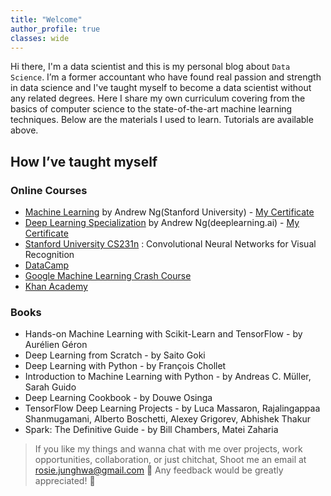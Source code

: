 ```yaml
---
title: "Welcome"
author_profile: true
classes: wide
---
```


Hi there, I'm a data scientist and this is my personal blog about `Data Science`. I’m a former accountant who have found real passion and strength in data science and I've taught myself to become a data scientist without any related degrees. Here I share my own curriculum covering from the basics of computer science to the state-of-the-art machine learning techniques. Below are the materials I used to learn. Tutorials are available above.

## How I’ve taught myself

### Online Courses
- [Machine Learning](https://www.coursera.org/learn/machine-learning) by Andrew Ng(Stanford University) - [My Certificate](https://www.coursera.org/account/accomplishments/certificate/Z3L8PR7JMRTK)
- [Deep Learning Specialization](https://www.coursera.org/specializations/deep-learning) by Andrew Ng(deeplearning.ai) - [My Certificate](https://www.coursera.org/account/accomplishments/specialization/9P7MT6YVZP9T)
- [Stanford University CS231n](http://cs231n.stanford.edu/) : Convolutional Neural Networks for Visual Recognition
- [DataCamp](https://www.datacamp.com/tracks/machine-learning-with-python)
- [Google Machine Learning Crash Course](https://developers.google.com/machine-learning/crash-course)
- [Khan Academy](https://www.khanacademy.org)

### Books
- Hands-on Machine Learning with Scikit-Learn and TensorFlow - by Aurélien Géron
- Deep Learning from Scratch - by Saito Goki
- Deep Learning with Python - by François Chollet
- Introduction to Machine Learning with Python - by Andreas C. Müller, Sarah Guido
- Deep Learning Cookbook - by Douwe Osinga
- TensorFlow Deep Learning Projects - by Luca Massaron, Rajalingappaa Shanmugamani, Alberto Boschetti, Alexey Grigorev, Abhishek Thakur
- Spark: The Definitive Guide - by Bill Chambers, Matei Zaharia


> If you like my things and wanna chat with me over projects, work opportunities, collaboration, or just chitchat, Shoot me an email at <rosie.junghwa@gmail.com> 💝 Any feedback would be greatly appreciated! 🙏
